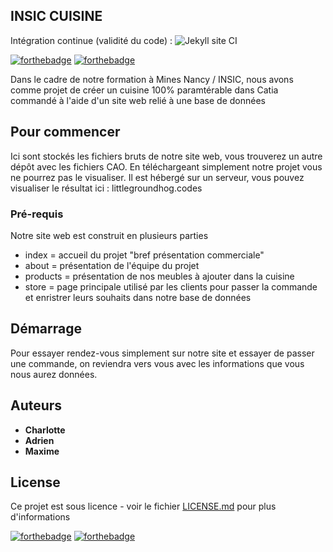 ## INSIC CUISINE
Intégration continue (validité du code) : ![Jekyll site CI](https://github.com/Little-Groundhog/Insic-Cuisine/workflows/Jekyll%20site%20CI/badge.svg)

[![forthebadge](http://forthebadge.com/images/badges/built-with-love.svg)](http://forthebadge.com) [![forthebadge](https://forthebadge.com/images/badges/powered-by-black-magic.svg)](https://forthebadge.com)

Dans le cadre de notre formation à Mines Nancy / INSIC, nous avons comme projet de créer un cuisine 100% paramtérable dans Catia commandé à l'aide d'un site web relié à une base de données

## Pour commencer

Ici sont stockés les fichiers bruts de notre site web, vous trouverez un autre dépôt avec les fichiers CAO. En téléchargeant simplement notre projet vous ne pourrez pas le visualiser. Il est hébergé sur un serveur, vous pouvez visualiser le résultat ici : littlegroundhog.codes

### Pré-requis

Notre site web est construit en plusieurs parties

- index = accueil du projet "bref présentation commerciale"
- about = présentation de l'équipe du projet
- products = présentation de nos meubles à ajouter dans la cuisine
- store = page principale utilisé par les clients pour passer la commande et enristrer leurs souhaits dans notre base de données

## Démarrage

Pour essayer rendez-vous simplement sur notre site et essayer de passer une commande, on reviendra vers vous avec les informations que vous nous aurez données.

## Auteurs

* **Charlotte** 
* **Adrien** 
* **Maxime** 

## License

Ce projet est sous licence - voir le fichier [LICENSE.md](LICENSE.md) pour plus d'informations

[![forthebadge](https://forthebadge.com/images/badges/contains-cat-gifs.svg)](https://forthebadge.com) [![forthebadge](https://forthebadge.com/images/badges/winter-is-coming.svg)](https://forthebadge.com)
